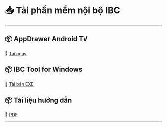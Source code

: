 # 📥 Tải phần mềm nội bộ IBC

---

## 📦 AppDrawer Android TV
🔗 [Tải ngay](AppDrawer.apk)

## 📦 IBC Tool for Windows
🔗 [Tải bản EXE](ibc_tool.exe)

## 📦 Tài liệu hướng dẫn
🔗 [PDF](huongdan.pdf)

---

